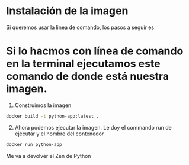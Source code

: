 # Instalación de la imagen

Si queremos usar la linea de comando, los pasos a seguir es

# Si lo hacmos con línea de comando en la terminal ejecutamos este comando de donde está nuestra imagen.
1. Construimos la imagen

```Bash
docker build -t python-app:latest . 
```

2. Ahora podemos ejecutar la imagen. Le doy el commando run de ejecutar y el nombre del contenedor

```Bash
docker run python-app
```

Me va a devolver el Zen de Python